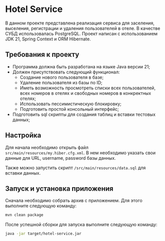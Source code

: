 # Hotel Service

В данном проекте представлена реализация сервиса для заселения, выселения, регистрации и удаления пользователей в отеле. В качестве СУБД использовалась PostgreSQL. Проект написан с использованием JDK 21, Spring Context и ORM Hibernate. 

## Требования к проекту

- Программа должна быть разработана на языке Java версии 21;
- Должен присутствовать следующий функционал:
  - Создание нового пользователя в базе;
  - Удаление пользователя из базы по ID;
  - Иметь возможность просмотреть списки всех пользователей, всех номеров в отелях и свободных номеров в конкректных отелях;
  - Использовать пессимистическую блокировку;
  - Подготовить простой консольный интерфейс;
- Подготовить sql скрипты для создания таблиц и вставки тестовых данных;

## Настройка

Для начала необходимо открыть файл `src/main/resources/my.hiber.cfg.xml`. В нем необходимо указать свои данные для URL, username, password базы данных.

Также можно запустить скрипт `/src/main/resources/data.sql` для вставки данных. 

## Запуск и установка приложения

Сначала необходимо собрать архив с приложением. Для этого выполните следующую команду:
```bash
mvn clean package
```
После успешной сборки для запуска выполните следующую команду:
```bash
java -jar target/hotel-service.jar
```
